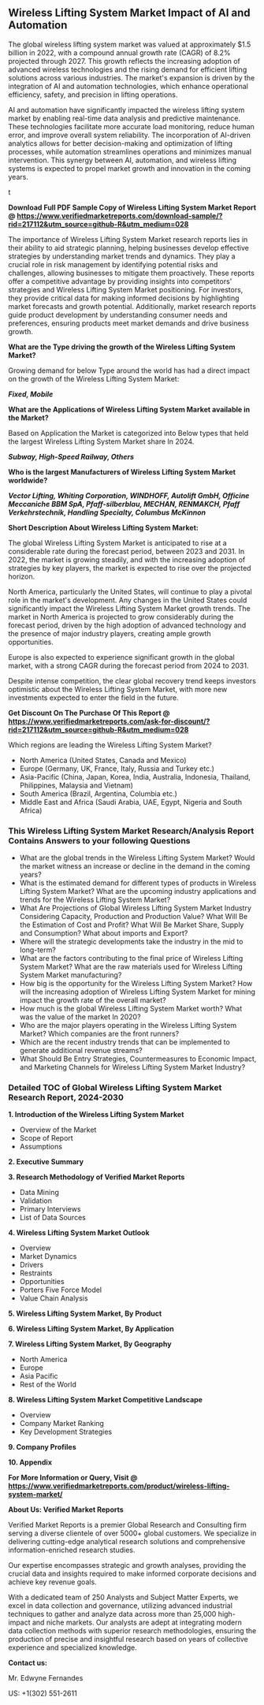 <h2>Wireless Lifting System Market Impact of AI and Automation</h2><p>The global wireless lifting system market was valued at approximately $1.5 billion in 2022, with a compound annual growth rate (CAGR) of 8.2% projected through 2027. This growth reflects the increasing adoption of advanced wireless technologies and the rising demand for efficient lifting solutions across various industries. The market's expansion is driven by the integration of AI and automation technologies, which enhance operational efficiency, safety, and precision in lifting operations.</p><p>AI and automation have significantly impacted the wireless lifting system market by enabling real-time data analysis and predictive maintenance. These technologies facilitate more accurate load monitoring, reduce human error, and improve overall system reliability. The incorporation of AI-driven analytics allows for better decision-making and optimization of lifting processes, while automation streamlines operations and minimizes manual intervention. This synergy between AI, automation, and wireless lifting systems is expected to propel market growth and innovation in the coming years.</p>t</p><p id="" class=""><strong>Download Full PDF Sample Copy of Wireless Lifting System Market Report @ <a href="https://www.verifiedmarketreports.com/download-sample/?rid=217112&utm_source=github-R&utm_medium=028" target="_blank">https://www.verifiedmarketreports.com/download-sample/?rid=217112&utm_source=github-R&utm_medium=028</a></strong></p><p>The importance of&nbsp;Wireless Lifting System Market research reports lies in their ability to aid strategic planning, helping businesses develop effective strategies by understanding market trends and dynamics. They play a crucial role in risk management by identifying potential risks and challenges, allowing businesses to mitigate them proactively. These reports offer a competitive advantage by providing insights into competitors' strategies and Wireless Lifting System Market positioning. For investors, they provide critical data for making informed decisions by highlighting market forecasts and growth potential. Additionally, market research reports guide product development by understanding consumer needs and preferences, ensuring products meet market demands and drive business growth.</p><p><strong>What are the&nbsp;Type driving the growth of the Wireless Lifting System Market?</strong></p><p id="" class="">Growing demand for below Type around the world has had a direct impact on the growth of the Wireless Lifting System Market:</p><em><strong>Fixed, Mobile</strong></em></p><strong>What are the&nbsp;Applications&nbsp;of Wireless Lifting System Market available in the Market?</strong></p><p id="" class="">Based on Application the Market is categorized into Below types that held the largest Wireless Lifting System Market share In 2024.</p><em><strong>Subway, High-Speed Railway, Others</strong></em></p><strong>Who is the largest Manufacturers of Wireless Lifting System Market worldwide?</strong></p><p><em><strong>Vector Lifting, Whiting Corporation, WINDHOFF, Autolift GmbH, Officine Meccaniche BBM SpA, Pfaff-silberblau, MECHAN, RENMAKCH, Pfaff Verkehrstechnik, Handling Specialty, Columbus McKinnon</strong></em></p><p id="" class=""><strong>Short Description About Wireless Lifting System Market:</strong></p><p>The global Wireless Lifting System Market is anticipated to rise at a considerable rate during the forecast period, between 2023 and 2031. In 2022, the market is growing steadily, and with the increasing adoption of strategies by key players, the market is expected to rise over the projected horizon.</p><p>North America, particularly the United States, will continue to play a pivotal role in the market's development. Any changes in the United States could significantly impact the Wireless Lifting System Market growth trends. The market in North America is projected to grow considerably during the forecast period, driven by the high adoption of advanced technology and the presence of major industry players, creating ample growth opportunities.</p><p>Europe is also expected to experience significant growth in the global market, with a strong CAGR during the forecast period from 2024 to 2031.</p><p>Despite intense competition, the clear global recovery trend keeps investors optimistic about the Wireless Lifting System Market, with more new investments expected to enter the field in the future.</p><p id="" class=""><strong>Get Discount On The Purchase Of This Report @ <a href="https://www.verifiedmarketreports.com/ask-for-discount/?rid=217112&utm_source=github-R&utm_medium=028" target="_blank">https://www.verifiedmarketreports.com/ask-for-discount/?rid=217112&utm_source=github-R&utm_medium=028</a></strong></p>Which regions are leading the Wireless Lifting System Market?</p><ul><li>North America (United States, Canada and Mexico)</li><li>Europe (Germany, UK, France, Italy, Russia and Turkey etc.)</li><li>Asia-Pacific (China, Japan, Korea, India, Australia, Indonesia, Thailand, Philippines, Malaysia and Vietnam)</li><li>South America (Brazil, Argentina, Columbia etc.)</li><li>Middle East and Africa (Saudi Arabia, UAE, Egypt, Nigeria and South Africa)</li></ul><h3 id="" class="">This Wireless Lifting System Market Research/Analysis Report Contains Answers to your following Questions</h3><ul><li>What are the global trends in the Wireless Lifting System Market? Would the market witness an increase or decline in the demand in the coming years?</li><li>What is the estimated demand for different types of products in Wireless Lifting System Market? What are the upcoming industry applications and trends for the Wireless Lifting System Market?</li><li>What Are Projections of Global Wireless Lifting System Market Industry Considering Capacity, Production and Production Value? What Will Be the Estimation of Cost and Profit? What Will Be Market Share, Supply and Consumption? What about imports and Export?</li><li>Where will the strategic developments take the industry in the mid to long-term?</li><li>What are the factors contributing to the final price of Wireless Lifting System Market? What are the raw materials used for Wireless Lifting System Market manufacturing?</li><li>How big is the opportunity for the Wireless Lifting System Market? How will the increasing adoption of Wireless Lifting System Market for mining impact the growth rate of the overall market?</li><li>How much is the global Wireless Lifting System Market worth? What was the value of the market In 2020?</li><li>Who are the major players operating in the Wireless Lifting System Market? Which companies are the front runners?</li><li>Which are the recent industry trends that can be implemented to generate additional revenue streams?</li><li>What Should Be Entry Strategies, Countermeasures to Economic Impact, and Marketing Channels for Wireless Lifting System Market Industry?</li></ul><h3 id="" class="">Detailed TOC of Global Wireless Lifting System Market Research Report, 2024-2030</h3><p id="" class=""><strong>1. Introduction of the Wireless Lifting System Market</strong></p><ul><li>Overview of the Market</li><li>Scope of Report</li><li>Assumptions</li></ul><p id="" class=""><strong>2. Executive Summary</strong></p><p id="" class=""><strong>3. Research Methodology of Verified Market Reports</strong></p><ul><li>Data Mining</li><li>Validation</li><li>Primary Interviews</li><li>List of Data Sources</li></ul><p id="" class=""><strong>4. Wireless Lifting System Market Outlook</strong></p><ul><li>Overview</li><li>Market Dynamics</li><li>Drivers</li><li>Restraints</li><li>Opportunities</li><li>Porters Five Force Model</li><li>Value Chain Analysis</li></ul><p id="" class=""><strong>5. Wireless Lifting System Market, By Product</strong></p><p id="" class=""><strong>6. Wireless Lifting System Market, By Application</strong></p><p id="" class=""><strong>7. Wireless Lifting System Market, By Geography</strong></p><ul><li>North America</li><li>Europe</li><li>Asia Pacific</li><li>Rest of the World</li></ul><p id="" class=""><strong>8. Wireless Lifting System Market Competitive Landscape</strong></p><ul><li>Overview</li><li>Company Market Ranking</li><li>Key Development Strategies</li></ul><p id="" class=""><strong>9. Company Profiles</strong></p><p id="" class=""><strong>10. Appendix</strong></p><p id="" class=""><strong>For More Information or Query, Visit @ <a href="https://www.verifiedmarketreports.com/product/wireless-lifting-system-market/" target="_blank">https://www.verifiedmarketreports.com/product/wireless-lifting-system-market/</a></strong></p><p id="" class=""><strong>About Us: Verified Market Reports</strong></p><p id="" class="">Verified Market Reports is a premier Global Research and Consulting firm serving a diverse clientele of over 5000+ global customers. We specialize in delivering cutting-edge analytical research solutions and comprehensive information-enriched research studies.</p><p id="" class="">Our expertise encompasses strategic and growth analyses, providing the crucial data and insights required to make informed corporate decisions and achieve key revenue goals.</p><p id="" class="">With a dedicated team of 250 Analysts and Subject Matter Experts, we excel in data collection and governance, utilizing advanced industrial techniques to gather and analyze data across more than 25,000 high-impact and niche markets. Our analysts are adept at integrating modern data collection methods with superior research methodologies, ensuring the production of precise and insightful research based on years of collective experience and specialized knowledge.</p><p id="" class=""><strong>Contact us:</strong></p><p id="" class="">Mr. Edwyne Fernandes</p><p id="" class="">US: +1(302) 551-2611</p>